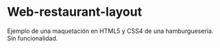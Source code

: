 # Web-restaurant-layout
Ejemplo de una maquetación en HTML5 y CSS4 de una hamburguesería. Sin funcionalidad.
